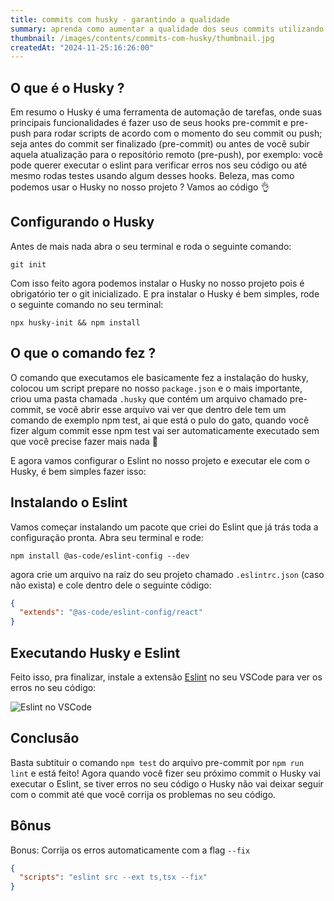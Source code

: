 ```yaml
---
title: commits com husky - garantindo a qualidade
summary: aprenda como aumentar a qualidade dos seus commits utilizando o husky, uma ferramente consolidada no mercado e utilizada por grandes empresas.
thumbnail: /images/contents/commits-com-husky/thumbnail.jpg
createdAt: "2024-11-25:16:26:00"
---
```


## O que é o Husky ?

Em resumo o Husky é uma ferramenta de automação de tarefas, onde suas principais funcionalidades é fazer uso de seus hooks pre-commit e  pre-push para rodar scripts de acordo com o momento do seu commit ou push; seja antes do commit ser finalizado (pre-commit) ou antes de você subir aquela atualização para o repositório remoto (pre-push), por exemplo: você pode querer executar o eslint para verificar erros nos seu código ou até mesmo rodas testes usando algum desses hooks. Beleza, mas como podemos usar o Husky no nosso projeto ? Vamos ao código 👌

## Configurando o Husky

Antes de mais nada abra o seu terminal e roda o seguinte comando:

```console
git init
```
Com isso feito agora podemos instalar o Husky no nosso projeto pois é obrigatório ter o git inicializado. E pra instalar o Husky é bem simples, rode o seguinte comando no seu terminal:

```console
npx husky-init && npm install
```

## O que o comando fez ?

O comando que executamos ele basicamente fez a instalação do husky, colocou um script prepare no nosso `package.json` e o mais importante, criou uma pasta chamada `.husky` que contém um arquivo chamado
pre-commit, se você abrir esse arquivo vai ver que dentro dele tem um comando de exemplo npm test, ai que está o pulo do gato, quando você fizer algum commit esse npm test vai ser automaticamente executado sem que você precise fazer mais nada 🤯

E agora vamos configurar o Eslint no nosso projeto e executar ele com o Husky, é bem simples fazer isso:

## Instalando o Eslint

Vamos começar instalando um pacote que criei do Eslint que já trás toda a configuração pronta. Abra seu terminal e rode:

```console
npm install @as-code/eslint-config --dev
```

agora crie um arquivo na raiz do seu projeto chamado
`.eslintrc.json` (caso não exista) e cole dentro dele o seguinte código:

```json
{
  "extends": "@as-code/eslint-config/react"
}
```

## Executando Husky e Eslint

Feito isso, pra finalizar, instale a extensão [Eslint](https://marketplace.visualstudio.com/items?itemName=dbaeumer.vscode-eslint) no seu VSCode para ver os erros no seu código:

![Eslint no VSCode](/images/contents/commits-com-husky/eslint-extension.jpg)

## Conclusão

Basta subtituir o comando `npm test` do arquivo pre-commit por `npm run lint` e está feito! Agora quando você fizer seu próximo commit o Husky vai executar o Eslint, se tiver erros no seu código o Husky não vai deixar seguir com o commit até que você corrija os problemas no seu código.

## Bônus

Bonus: Corrija os erros automaticamente com a flag `--fix`

```json
{
  "scripts": "eslint src --ext ts,tsx --fix"
}
```
